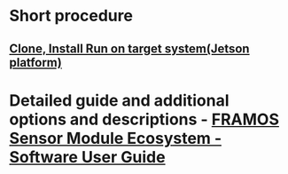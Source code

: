 &nbsp;
# Short procedure

## [Clone, Install Run on target system(Jetson platform)](https://github.com/framosimaging/framos-jetson-libsv/wiki/FRAMOS-Sensor-Module-Ecosystem-%E2%80%90-Software-User-Guide#2-installation-on-target-systemjetson-platform)


# Detailed guide and additional options and descriptions - [FRAMOS Sensor Module Ecosystem ‐ Software User Guide](https://github.com/framosimaging/framos-jetson-libsv/wiki/FRAMOS-Sensor-Module-Ecosystem-%E2%80%90-Software-User-Guide)
